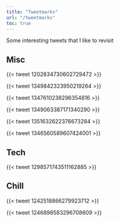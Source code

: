 ```yaml
---
title: "Tweetmarks"
url: "/tweetmarks"
toc: true
---
```


Some interesting tweets that I like to revisit

## Misc

{{< tweet 1202834730602729472 >}}

{{< tweet 1349842323950219264 >}}

{{< tweet 1347610238296354816 >}}

{{< tweet 1349063387171340290 >}}

{{< tweet 1351632622376673284 >}}

{{< tweet 1346560589607424001 >}}

## Tech

{{< tweet 1298571743511162885 >}}

## Chill

{{< tweet 1242518866279923712 >}}

{{< tweet 1246898583296708609 >}}
